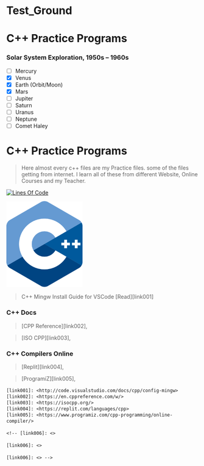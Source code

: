 ﻿# Test_Ground

# C++ Practice Programs

### Solar System Exploration, 1950s – 1960s

- [ ] Mercury
- [x] Venus
- [x] Earth (Orbit/Moon)
- [x] Mars
- [ ] Jupiter
- [ ] Saturn
- [ ] Uranus
- [ ] Neptune
- [ ] Comet Haley

# C++ Practice Programs

> Here almost every c++ files are my Practice files. some of the files getting from internet. I learn all of these from different Website, Online Courses and my Teacher.

[![Lines Of Code](https://tokei.rs/b1/github.com/Koushikon/CPP.Programs?category=code)](https://github.com/Koushikon/CPP.Programs)

<img src="https://github.com/Koushikask/CPP.Programs/blob/master/CPP_logo.svg?raw=true" width="200px">

> C++ Mingw Install Guide for VSCode [Read][link001]

### C++ Docs
> [CPP Reference][link002],&nbsp;

> [ISO CPP][link003],&nbsp;

### C++ Compilers Online
> [Replit][link004],&nbsp;

> [ProgramiZ][link005],&nbsp;


[//]: # (External links)

    [link001]: <http://code.visualstudio.com/docs/cpp/config-mingw>
    [link002]: <https://en.cppreference.com/w/>
    [link003]: <https://isocpp.org/>
    [link004]: <https://replit.com/languages/cpp>
    [link005]: <https://www.programiz.com/cpp-programming/online-compiler/>

    <!-- [link006]: <>

    [link006]: <>

    [link006]: <> -->